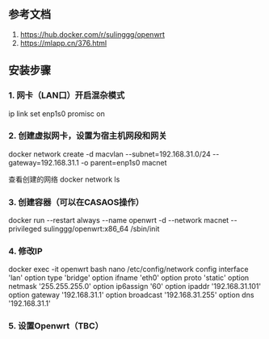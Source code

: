 ## 参考文档
1. https://hub.docker.com/r/sulinggg/openwrt
2. https://mlapp.cn/376.html

## 安装步骤

### 1. 网卡（LAN口）开启混杂模式
ip link set enp1s0 promisc on 

### 2. 创建虚拟网卡，设置为宿主机网段和网关
docker network create -d macvlan --subnet=192.168.31.0/24 --gateway=192.168.31.1 -o parent=enp1s0 macnet

查看创建的网络
docker network ls

### 3. 创建容器（可以在CASAOS操作）
docker run --restart always --name openwrt -d --network macnet --privileged sulinggg/openwrt:x86_64	/sbin/init

### 4. 修改IP
docker exec -it openwrt bash
nano /etc/config/network
config interface 'lan'
        option type 'bridge'
        option ifname 'eth0'
        option proto 'static'
        option netmask '255.255.255.0'
        option ip6assign '60'
        option ipaddr '192.168.31.101'
        option gateway '192.168.31.1'
        option broadcast '192.168.31.255'
        option dns '192.168.31.1'
### 5. 设置Openwrt（TBC）
        

